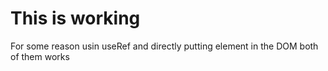 # This is working

For some reason usin useRef and directly putting element in the DOM both of them works
